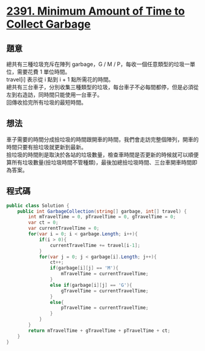 # [2391. Minimum Amount of Time to Collect Garbage](https://leetcode.com/problems/minimum-amount-of-time-to-collect-garbage/)

## 題意

總共有三種垃圾充斥在陣列 garbage，G / M / P，每收一個任意類型的垃圾一單位，需要花費 1 單位時間。  
travel[i] 表示從 i 點到 i + 1 點所需花的時間。  
總共有三台車子，分別收集三種類型的垃圾，每台車子不必每間都停，但是必須從左到右造訪，同時間只能使用一台車子。  
回傳收拾完所有垃圾的最短時間。

## 想法

車子需要的時間分成撿垃圾的時間跟開車的時間，我們會走訪完整個陣列，開車的時間只要有撿垃圾就更新到最新。  
撿垃圾的時間則是取決於各站的垃圾數量，檢查車時間是否更新的時候就可以順便算所有垃圾數量(撿垃圾時間不管種類)，最後加總撿垃圾時間、三台車開車時間即為答案。

## 程式碼

```csharp
public class Solution {
    public int GarbageCollection(string[] garbage, int[] travel) {
        int mTravelTime = 0, pTravelTime = 0, gTravelTime = 0;
        var ct = 0;
        var currentTravelTime = 0;
        for(var i = 0; i < garbage.Length; i++){
            if(i > 0){
                currentTravelTime += travel[i-1];
            }
            for(var j = 0; j < garbage[i].Length; j++){
                ct++;
                if(garbage[i][j] == 'M'){
                    mTravelTime = currentTravelTime;
                }
                else if(garbage[i][j] == 'G'){
                    gTravelTime = currentTravelTime;
                }
                else{
                    pTravelTime = currentTravelTime;
                }
            }
        }
        return mTravelTime + gTravelTime + pTravelTime + ct;
    }
}
```
